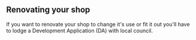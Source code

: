 ## Renovating your shop

If you want to renovate your shop to change it's use or fit it out you'll have to lodge a Development Application (DA) with local council.
